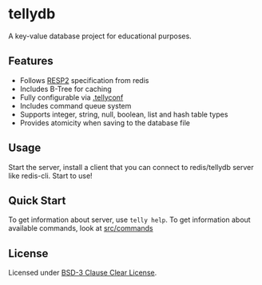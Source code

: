 # tellydb
A key-value database project for educational purposes.

## Features
+ Follows [RESP2](https://redis.io/docs/latest/develop/reference/protocol-spec/) specification from redis
+ Includes B-Tree for caching
+ Fully configurable via [.tellyconf](./FILE.md)
+ Includes command queue system
+ Supports integer, string, null, boolean, list and hash table types
+ Provides atomicity when saving to the database file

## Usage
Start the server, install a client that you can connect to redis/tellydb server like redis-cli. Start to use!

## Quick Start
To get information about server, use `telly help`.
To get information about available commands, look at [src/commands](./src/commands/)

## License
Licensed under [BSD-3 Clause Clear License](./LICENSE).
